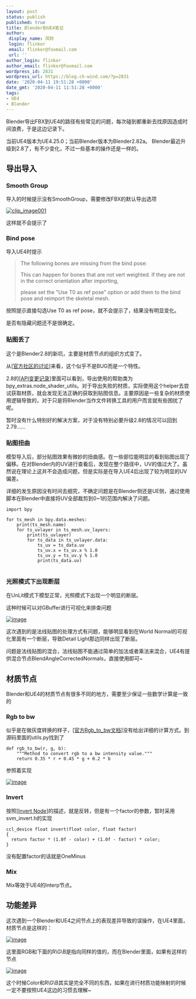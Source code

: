 ```yaml
---
layout: post
status: publish
published: true
title: Blender到UE4笔记
author:
 display_name: 风铃
 login: flinkor
 email: flinkor@foxmail.com
 url: ''
author_login: flinkor
author_email: flinkor@foxmail.com
wordpress_id: 2831
wordpress_url: https://blog.ch-wind.com/?p=2831
date: '2020-04-11 19:51:28 +0000'
date_gmt: '2020-04-11 11:51:28 +0000'
tags:
- UE4
- Blender
---
```

Blender导出FBX到UE4的路径有些常见的问题，每次碰到都重新去找原因造成时间浪费，于是这边记录下。


当前UE4版本为UE4.25.0；当前Blender版本为Blender2.82a。
Blender最近升级到2.8了，有不少变化，不过一些基本的操作还是一样的。


## 导出导入


### Smooth Group


导入的时候提示没有SmoothGroup，需要修改FBX的默认导出选项


[![clip_image001](https://blog.ch-wind.com/wp-content/uploads/2020/04/clip_image001_thumb.png "clip_image001")](https://blog.ch-wind.com/wp-content/uploads/2020/04/clip_image001.png)


这样就不会提示了


### Bind pose


导入UE4时提示



> The following bones are missing from the bind pose:
> 
> 
> This can happen for bones that are not vert weighted. If they are not in the correct orientation after importing,
> 
> 
> please set the "Use T0 as ref pose" option or add them to the bind pose and reimport the skeletal mesh.
> 
> 
> 


按照提示直接勾选Use T0 as ref pose，就不会提示了，结果没有明显变化。


是否有隐藏问题还不是很确定。


### 贴图丢了


这个是Blender2.8的新坑，主要是材质节点的组织方式变了。


从[[官方社区的讨论](https://developer.blender.org/T68399)]来看，这个似乎不是BUG而是一个特性。


2.8的[[API变更记录](https://wiki.blender.org/wiki/Reference/Release_Notes/2.80/Python_API/Modules)]里面可以看到，导出使用的帮助类为bpy_extras.node_shader_utils。对于导出失败的材质，实际使用这个helper去尝试获取材质，就会发现无法正确的获取到贴图信息。主要原因是一些复杂的材质使用逻辑导致的，对于只是将Blender当作文件转换工具的用户而言就有些困扰了呢。


暂时没有什么特别好的解决方案，对于没有特别必要升级2.8的情况可以回到2.79……


### 贴图扭曲


模型导入后，部分贴图效果有微妙的扭曲感。在一些部位能明显的看到贴图出现了偏移。在对Blender内的UV进行查看后，发现在整个路径中，UV的值过大了。虽然说在理论上这并不会造成问题，但是实际是在导入UE4后出现了较为明显的UV偏差。


详细的发生原因没有时间去细究，不确定问题是在Blender侧还是UE侧，通过使用脚本在Blender中直接将UV全部裁剪到0~1的范围内解决了问题。



```
import bpy

for ts_mesh in bpy.data.meshes:
    print(ts_mesh.name)
    for ts_uvlayer in ts_mesh.uv_layers:
        print(ts_uvlayer)
        for ts_data in ts_uvlayer.data:
            ts_uv = ts_data.uv
            ts_uv.x = ts_uv.x % 1.0
            ts_uv.y = ts_uv.y % 1.0
            print(ts_data.uv)


```

### 光照模式下出现断层


在UnLit模式下模型正常，光照模式下出现一个明显的断层。


这种时候可以对GBuffer进行可视化来排查问题


[![image](https://blog.ch-wind.com/wp-content/uploads/2020/04/image_thumb-4.png "image")](https://blog.ch-wind.com/wp-content/uploads/2020/04/image-4.png)


这次遇到的是法线贴图的处理方式有问题，能够明显看到在World Normal的可视化里面有一个断层，导致Detail Light那边同样出现了断层。


问题是法线贴图的混合，法线贴图不能通过简单的加法或者乘法来混合，UE4有提供混合节点BlendAngleCorrectedNormals，直接使用即可~


## 材质节点


Blender和UE4的材质节点有很多不同的地方，需要至少保证一些数学计算是一致的


### Rgb to bw


似乎是在做灰度转换的样子，[[官方Rgb_to_bw文档](https://docs.blender.org/manual/en/latest/compositing/types/converter/rgb_to_bw.html)]没有给出详细的计算方式。到源码里面的utils.py找到了



```
def rgb_to_bw(r, g, b):
    """Method to convert rgb to a bw intensity value."""
    return 0.35 * r + 0.45 * g + 0.2 * b
```

参照着实现


[![image](https://blog.ch-wind.com/wp-content/uploads/2020/04/image_thumb-3.png "image")](https://blog.ch-wind.com/wp-content/uploads/2020/04/image-3.png)


### Invert


按照[[Invert Node](https://docs.blender.org/manual/en/latest/render/shader_nodes/color/invert.html)]的描述，就是反转，但是有一个factor的参数，暂时采用svm_invert.h的实现



```
ccl_device float invert(float color, float factor)
{
  return factor * (1.0f - color) + (1.0f - factor) * color;
}
```

没有配置factor的话就是OneMinus


### Mix


Mix等效于UE4的Interp节点。


## 功能差异


这次遇到一个Blender和UE4之间节点上的表现差异导致的误操作，在UE4里面，材质节点是这样的：


[![image](https://blog.ch-wind.com/wp-content/uploads/2020/04/image_thumb-5.png "image")](https://blog.ch-wind.com/wp-content/uploads/2020/04/image-5.png)


这里面RGB和下面的R\G\B是指向同样的值的，而在Blender里面，如果有这样的节点


[![image](https://blog.ch-wind.com/wp-content/uploads/2020/04/image_thumb-6.png "image")](https://blog.ch-wind.com/wp-content/uploads/2020/04/image-6.png)


这个时候Color和R\G\B其实是完全不同的东西，如果在进行材质功能映射的时候一定不要按照UE4这边的习惯去理解~




